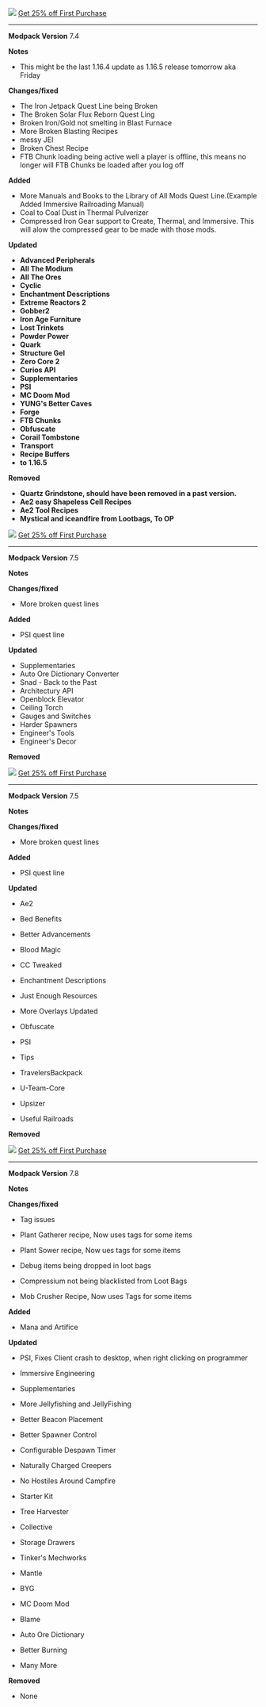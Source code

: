![](https://www.bisecthosting.com/images/CF/Monumental_Experience/BH_ME_PromoCard.png "")
[Get 25% off First Purchase](https://bisecthosting.com/BedrockLegends "")


---------------------------------------------------------------------------------------------

**Modpack Version**
7.4

**Notes**
- This might be the last 1.16.4 update as 1.16.5 release tomorrow aka Friday

**Changes/fixed**
- The Iron Jetpack Quest Line being Broken
- The Broken Solar Flux Reborn Quest Ling
- Broken Iron/Gold not smelting in Blast Furnace
- More Broken Blasting Recipes
- messy JEI
- Broken Chest Recipe
- FTB Chunk loading being active well a player is offline, this means no longer will FTB Chunks be loaded after you log off

**Added**
- More Manuals and Books to the Library of All Mods Quest Line.(Example Added Immersive Railroading Manual)
- Coal to Coal Dust in Thermal Pulverizer 
- Compressed Iron Gear support to Create, Thermal, and Immersive. This will alow the compressed gear to be made with those mods.


**Updated**
- **Advanced Peripherals**
- **All The Modium**
- **All The Ores**
- **Cyclic**
- **Enchantment Descriptions**
- **Extreme Reactors 2**
- **Gobber2**
- **Iron Age Furniture**
- **Lost Trinkets**
- **Powder Power**
- **Quark**
- **Structure Gel**
- **Zero Core 2**
- **Curios API**
- **Supplementaries**
- **PSI**
- **MC Doom Mod**
- **YUNG's Better Caves**
- **Forge**
- **FTB Chunks**
- **Obfuscate**
- **Corail Tombstone**
- **Transport**
- **Recipe Buffers**
- **to 1.16.5**

**Removed**
- **Quartz Grindstone, should have been removed in a past version.**
- **Ae2 easy Shapeless Cell Recipes**
- **Ae2 Tool Recipes**
- **Mystical and iceandfire from Lootbags, To OP**


![](https://www.bisecthosting.com/images/CF/Monumental_Experience/BH_ME_PromoCard.png "")
[Get 25% off First Purchase](https://bisecthosting.com/BedrockLegends "")


---------------------------------------------------------------------------------------------

**Modpack Version**
7.5

**Notes**

**Changes/fixed**
- More broken quest lines


**Added**
- PSI quest line

**Updated**
- Supplementaries
- Auto Ore Dictionary Converter
- Snad - Back to the Past
- Architectury API
- Openblock Elevator
- Ceiling Torch
- Gauges and Switches
- Harder Spawners 
- Engineer's Tools
- Engineer's Decor


**Removed**


![](https://www.bisecthosting.com/images/CF/Monumental_Experience/BH_ME_PromoCard.png "")
[Get 25% off First Purchase](https://bisecthosting.com/BedrockLegends "")


---------------------------------------------------------------------------------------------

**Modpack Version**
7.5

**Notes**

**Changes/fixed**
- More broken quest lines


**Added**
- PSI quest line

**Updated**
- Ae2

- Bed Benefits

- Better Advancements

- Blood Magic

- CC Tweaked

- Enchantment Descriptions

- Just Enough Resources

- More Overlays Updated

- Obfuscate

- PSI

- Tips

- TravelersBackpack

- U-Team-Core

- Upsizer

- Useful Railroads

**Removed**




![](https://www.bisecthosting.com/images/CF/Monumental_Experience/BH_ME_PromoCard.png "")
[Get 25% off First Purchase](https://bisecthosting.com/BedrockLegends "")


---------------------------------------------------------------------------------------------

**Modpack Version**
7.8

**Notes**

**Changes/fixed**
- Tag issues

- Plant Gatherer recipe, Now uses tags for some items

- Plant Sower recipe, Now ues tags for some items

- Debug items being dropped in loot bags

- Compressium not being blacklisted from Loot Bags

- Mob Crusher Recipe, Now uses Tags for some items


**Added**

- Mana and Artifice

**Updated**

- PSI, Fixes Client crash to desktop, when right clicking on programmer 

- Immersive Engineering

- Supplementaries

- More Jellyfishing and JellyFishing

- Better Beacon Placement

- Better Spawner Control

- Configurable Despawn Timer

- Naturally Charged Creepers

- No Hostiles Around Campfire

- Starter Kit

- Tree Harvester

- Collective

- Storage Drawers

- Tinker's Mechworks

- Mantle

- BYG

- MC Doom Mod

- Blame

- Auto Ore Dictionary

- Better Burning

- Many More

**Removed**
- None
